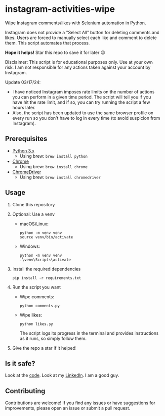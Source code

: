 # instagram-activities-wipe

Wipe Instagram comments/likes with Selenium automation in Python.

Instagram does not provide a "Select All" button for deleting comments and likes. Users are forced to manually select each like and comment to delete them. This script automates that process.

**Hope it helps!** Star this repo to save it for later :wink:

Disclaimer: This script is for educational purposes only. Use at your own risk. I am not responsible for any actions taken against your account by Instagram.

Update 03/17/24:

- I have noticed Instagram imposes rate limits on the number of actions you can perform in a given time period. The script will tell you if you have hit the rate limit, and if so, you can try running the script a few hours later.
- Also, the script has been updated to use the same browser profile on every run so you don't have to log in every time (to avoid suspicion from Instagram).

## Prerequisites

- [Python 3.x](https://www.python.org/downloads/)
  - Using brew: `brew install python`
- [Chrome](https://www.google.com/intl/en_us/chrome/)
  - Using brew: `brew install chrome`
- [ChromeDriver](https://chromedriver.chromium.org/downloads)
  - Using brew: `brew install chromedriver`

## Usage

1. Clone this repository
2. Optional: Use a venv

    - macOS/Linux:

      ```shell
      python -m venv venv
      source venv/bin/activate
      ```

    - Windows:

      ```shell
      python -m venv venv
      .\venv\Scripts\activate
      ```

3. Install the required dependencies

    ```shell
    pip install -r requirements.txt
    ```

4. Run the script you want

    - Wipe comments:

      ```shell
      python comments.py
      ```

    - Wipe likes:

      ```shell
      python likes.py
      ```

      The script logs its progress in the terminal and provides instructions as it runs, so simply follow them.

5. Give the repo a star if it helped!

## Is it safe?

Look at the [code](del_all_ig_comments.py). Look at my [LinkedIn](https://www.linkedin.com/in/kenneth-kwan-6bb396262). I am a good guy.

## Contributing

Contributions are welcome! If you find any issues or have suggestions for improvements, please open an issue or submit a pull request.
